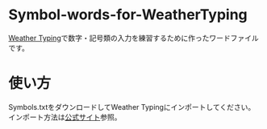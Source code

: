 # Symbol-words-for-WeatherTyping
[Weather Typing](https://denasu.com/software/weathertyping.html)で数字・記号類の入力を練習するために作ったワードファイルです。

# 使い方
Symbols.txtをダウンロードしてWeather Typingにインポートしてください。
インポート方法は[公式サイト](https://denasu.com/software/wtfaq.html)参照。

